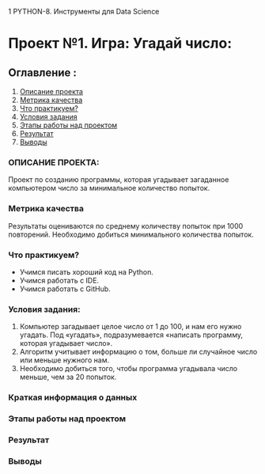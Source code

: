 1  PYTHON-8. Инструменты для Data Science
# Проект №1. Игра: Угадай число:

## Оглавление :
1. [Описание проекта](#описание-проекта)
2. [Метрика качества](#метрика-качества)
3. [Что практикуем?](#что-практикуем)
4. [Условия задания](#условия-задания)
5. [Этапы работы над проектом](#этапы-работы-над-проектом)
6. [Результат](#результат)
7. [Выводы](#выводы)

### ОПИСАНИЕ ПРОЕКТА:
Проект по созданию программы, которая угадывает загаданное компьютером число за минимальное количество попыток.

### Метрика качества
Результаты оцениваются по среднему количеству попыток при 1000 повторений. Необходимо добиться минимального количества попыток.

### Что практикуем?

- Учимся писать хороший код на Python.
- Учимся работать с IDE.
- Учимся работать с GitHub.

### Условия задания:
1. Компьютер загадывает целое число от 1 до 100, и нам его нужно угадать. Под «угадать», подразумевается «написать программу, которая угадывает число».
2. Алгоритм учитывает информацию о том, больше ли случайное число или меньше нужного нам.
3. Необходимо добиться того, чтобы программа угадывала число меньше, чем за 20 попыток.

### Краткая информация о данных
### Этапы работы над проектом
### Результат
### Выводы